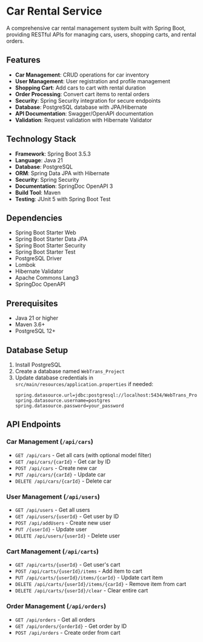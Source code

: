# Car Rental Service

A comprehensive car rental management system built with Spring Boot, providing RESTful APIs for managing cars, users, shopping carts, and rental orders.

## Features

- **Car Management**: CRUD operations for car inventory
- **User Management**: User registration and profile management
- **Shopping Cart**: Add cars to cart with rental duration
- **Order Processing**: Convert cart items to rental orders
- **Security**: Spring Security integration for secure endpoints
- **Database**: PostgreSQL database with JPA/Hibernate
- **API Documentation**: Swagger/OpenAPI documentation
- **Validation**: Request validation with Hibernate Validator

## Technology Stack

- **Framework**: Spring Boot 3.5.3
- **Language**: Java 21
- **Database**: PostgreSQL
- **ORM**: Spring Data JPA with Hibernate
- **Security**: Spring Security
- **Documentation**: SpringDoc OpenAPI 3
- **Build Tool**: Maven
- **Testing**: JUnit 5 with Spring Boot Test

## Dependencies

- Spring Boot Starter Web
- Spring Boot Starter Data JPA
- Spring Boot Starter Security
- Spring Boot Starter Test
- PostgreSQL Driver
- Lombok
- Hibernate Validator
- Apache Commons Lang3
- SpringDoc OpenAPI

## Prerequisites

- Java 21 or higher
- Maven 3.6+
- PostgreSQL 12+

## Database Setup

1. Install PostgreSQL
2. Create a database named `WebTrans_Project`
3. Update database credentials in `src/main/resources/application.properties` if needed:
   ```properties
   spring.datasource.url=jdbc:postgresql://localhost:5434/WebTrans_Project
   spring.datasource.username=postgres
   spring.datasource.password=your_password
   ```


## API Endpoints

### Car Management (`/api/cars`)
- `GET /api/cars` - Get all cars (with optional model filter)
- `GET /api/cars/{carId}` - Get car by ID
- `POST /api/cars` - Create new car
- `PUT /api/cars/{carId}` - Update car
- `DELETE /api/cars/{carId}` - Delete car

### User Management (`/api/users`)
- `GET /api/users` - Get all users
- `GET /api/users/{userId}` - Get user by ID
- `POST /api/addUsers` - Create new user
- `PUT /{userId}` - Update user
- `DELETE /api/users/{userId}` - Delete user

### Cart Management (`/api/carts`)
- `GET /api/carts/{userId}` - Get user's cart
- `POST /api/carts/{userId}/items` - Add item to cart
- `PUT /api/carts/{userId}/items/{carId}` - Update cart item
- `DELETE /api/carts/{userId}/items/{carId}` - Remove item from cart
- `DELETE /api/carts/{userId}/clear` - Clear entire cart

### Order Management (`/api/orders`)
- `GET /api/orders` - Get all orders
- `GET /api/orders/{orderId}` - Get order by ID
- `POST /api/orders` - Create order from cart



